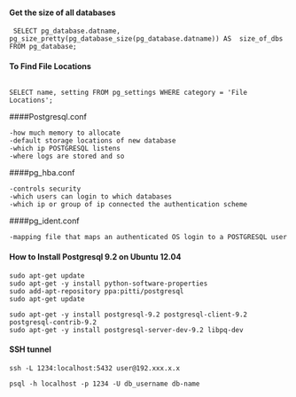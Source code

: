 #### Get the size of all databases

```
 SELECT pg_database.datname, pg_size_pretty(pg_database_size(pg_database.datname)) AS  size_of_dbs FROM pg_database;

```

#### To Find File Locations

```

SELECT name, setting FROM pg_settings WHERE category = 'File Locations';

```

####Postgresql.conf

	-how much memory to allocate
	-default storage locations of new database
	-which ip POSTGRESQL listens
	-where logs are stored and so

####pg_hba.conf

	-controls security
	-which users can login to which databases
	-which ip or group of ip connected the authentication scheme

####pg_ident.conf
	
	-mapping file that maps an authenticated OS login to a POSTGRESQL user

#### How to Install Postgresql 9.2 on Ubuntu 12.04

```
sudo apt-get update
sudo apt-get -y install python-software-properties
sudo add-apt-repository ppa:pitti/postgresql
sudo apt-get update
 
sudo apt-get -y install postgresql-9.2 postgresql-client-9.2 postgresql-contrib-9.2
sudo apt-get -y install postgresql-server-dev-9.2 libpq-dev

```

#### SSH tunnel

```
ssh -L 1234:localhost:5432 user@192.xxx.x.x

psql -h localhost -p 1234 -U db_username db-name

```